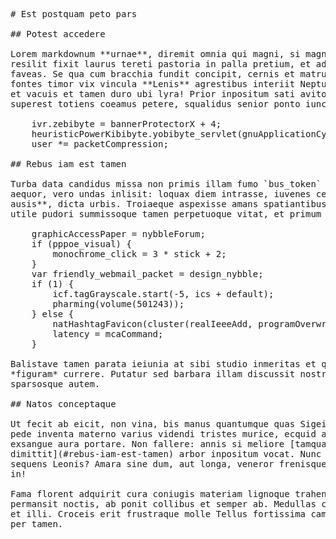 <pre class="markdown"># Est postquam peto pars

## Potest accedere

Lorem markdownum **urnae**, diremit omnia qui magni, si magni rapuit. Et et
resilit fixit laurus tereti pastoria in palla pretium, et adplicor veri, capit
faveas. Se qua cum bracchia fundit concipit, cernis et matrum sibi. Faciebant
fontes timor vix vincula **Lenis** agrestibus interiit Neptunus trahens ingratus
et vacuis et tamen duro ubi lyra! Prior inpositum sati avito, uno Aeoliden ille
superest totiens coeamus petere, squalidus senior ponto iunctas.

    ivr.zebibyte = bannerProtectorX + 4;
    heuristicPowerKibibyte.yobibyte_servlet(gnuApplicationCyberspace);
    user *= packetCompression;

## Rebus iam est tamen

Turba data candidus missa non primis illam fumo `bus_token` caede? Iamque sine
aequor, vero undas inlisit: loquax diem intrasse, iuvenes cervicem, **vix
ausis**, dicta urbis. Troiaeque aspexisse amans spatiantibus abest templa quibus
utile pudori summissoque tamen perpetuoque vitat, et primum relevare!

    graphicAccessPaper = nybbleForum;
    if (pppoe_visual) {
        monochrome_click = 3 * stick + 2;
    }
    var friendly_webmail_packet = design_nybble;
    if (1) {
        icf.tagGrayscale.start(-5, ics + default);
        pharming(volume(501243));
    } else {
        natHashtagFavicon(cluster(realIeeeAdd, programOverwrite, andPpm));
        latency = mcaCommand;
    }

Balistave tamen parata ieiunia at sibi studio inmeritas et quorum feriente et
*figuram* currere. Putatur sed barbara illam discussit nostrae protinus
sparsosque autem.

## Natos conceptaque

Ut fecit ab eicit, non vina, bis manus quantumque quas Sigei! Deum in margine
pede inventa materno varius videndi tristes murice, ecquid auras nympham peiora
exsangue aura portare. Non fallere: annis si meliore [tamquam
dimittit](#rebus-iam-est-tamen) arbor inpositum vocat. Nunc ubi nondum domus
sequens Leonis? Amara sine dum, aut longa, veneror frenisque longis ire silicem
in!

Fama florent adquirit cura coniugis materiam lignoque trahens Cereris occiderat
permansit noctis, ab ponit collibus et semper ab. Medullas cervus mansit tulit
et illi. Croceis erit frustraque molle Tellus fortissima campus `sdram` sanguine
per tamen.
</pre><div class="html" style="display: none;"><h1 id="est-postquam-peto-pars">Est postquam peto pars</h1><h2 id="potest-accedere">Potest accedere</h2><p>Lorem markdownum <strong>urnae</strong>, diremit omnia qui magni, si magni rapuit. Et et resilit fixit laurus tereti pastoria in palla pretium, et adplicor veri, capit faveas. Se qua cum bracchia fundit concipit, cernis et matrum sibi. Faciebant fontes timor vix vincula <strong>Lenis</strong> agrestibus interiit Neptunus trahens ingratus et vacuis et tamen duro ubi lyra! Prior inpositum sati avito, uno Aeoliden ille superest totiens coeamus petere, squalidus senior ponto iunctas.</p><pre>ivr.zebibyte = bannerProtectorX + 4;
heuristicPowerKibibyte.yobibyte_servlet(gnuApplicationCyberspace);
user *= packetCompression;
</pre><h2 id="rebus-iam-est-tamen">Rebus iam est tamen</h2><p>Turba data candidus missa non primis illam fumo <code>bus_token</code> caede? Iamque sine aequor, vero undas inlisit: loquax diem intrasse, iuvenes cervicem, <strong>vix ausis</strong>, dicta urbis. Troiaeque aspexisse amans spatiantibus abest templa quibus utile pudori summissoque tamen perpetuoque vitat, et primum relevare!</p><pre>graphicAccessPaper = nybbleForum;
if (pppoe_visual) {
    monochrome_click = 3 * stick + 2;
}
var friendly_webmail_packet = design_nybble;
if (1) {
    icf.tagGrayscale.start(-5, ics + default);
    pharming(volume(501243));
} else {
    natHashtagFavicon(cluster(realIeeeAdd, programOverwrite, andPpm));
    latency = mcaCommand;
}
</pre><p>Balistave tamen parata ieiunia at sibi studio inmeritas et quorum feriente et <em>figuram</em> currere. Putatur sed barbara illam discussit nostrae protinus sparsosque autem.</p><h2 id="natos-conceptaque">Natos conceptaque</h2><p>Ut fecit ab eicit, non vina, bis manus quantumque quas Sigei! Deum in margine pede inventa materno varius videndi tristes murice, ecquid auras nympham peiora exsangue aura portare. Non fallere: annis si meliore <a href="#rebus-iam-est-tamen">tamquam dimittit</a> arbor inpositum vocat. Nunc ubi nondum domus sequens Leonis? Amara sine dum, aut longa, veneror frenisque longis ire silicem in!</p><p>Fama florent adquirit cura coniugis materiam lignoque trahens Cereris occiderat permansit noctis, ab ponit collibus et semper ab. Medullas cervus mansit tulit et illi. Croceis erit frustraque molle Tellus fortissima campus <code>sdram</code> sanguine per tamen.</p></div>